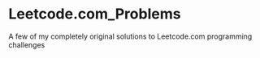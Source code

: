 # Leetcode.com_Problems
A few of my completely original solutions to Leetcode.com programming challenges
